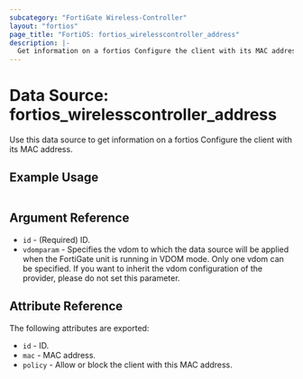 ```yaml
---
subcategory: "FortiGate Wireless-Controller"
layout: "fortios"
page_title: "FortiOS: fortios_wirelesscontroller_address"
description: |-
  Get information on a fortios Configure the client with its MAC address.
---
```


# Data Source: fortios_wirelesscontroller_address
Use this data source to get information on a fortios Configure the client with its MAC address.


## Example Usage

```hcl

```

## Argument Reference

* `id` - (Required) ID.
* `vdomparam` - Specifies the vdom to which the data source will be applied when the FortiGate unit is running in VDOM mode. Only one vdom can be specified. If you want to inherit the vdom configuration of the provider, please do not set this parameter.

## Attribute Reference

The following attributes are exported:

* `id` - ID.
* `mac` - MAC address.
* `policy` - Allow or block the client with this MAC address.
